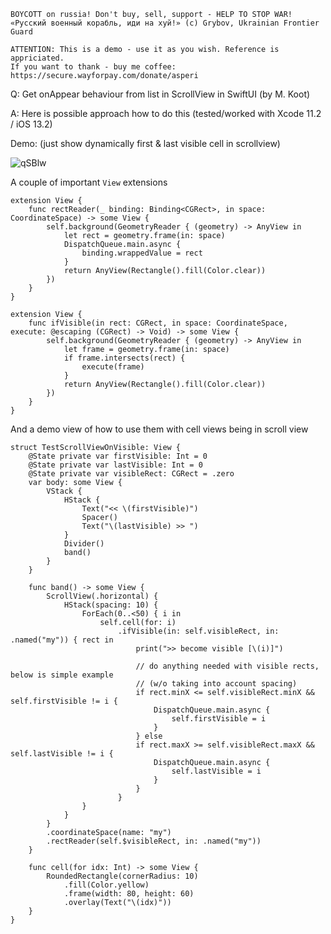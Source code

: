 ```
BOYCOTT on russia! Don't buy, sell, support - HELP TO STOP WAR!
«Русский военный корабль, иди на хуй!» (c) Grybov, Ukrainian Frontier Guard

ATTENTION: This is a demo - use it as you wish. Reference is appriciated.
If you want to thank - buy me coffee: https://secure.wayforpay.com/donate/asperi
```

Q: Get onAppear behaviour from list in ScrollView in SwiftUI (by M. Koot)

A: Here is possible approach how to do this (tested/worked with Xcode 11.2 / iOS 13.2)

Demo: (just show dynamically first & last visible cell in scrollview)

![qSBlw](https://user-images.githubusercontent.com/62171579/173405636-1e141576-1394-490d-bc72-998d1092db25.gif)


A couple of important `View` extensions
 
    extension View {
        func rectReader(_ binding: Binding<CGRect>, in space: CoordinateSpace) -> some View {
            self.background(GeometryReader { (geometry) -> AnyView in
                let rect = geometry.frame(in: space)
                DispatchQueue.main.async {
                    binding.wrappedValue = rect
                }
                return AnyView(Rectangle().fill(Color.clear))
            })
        }
    }
    
    extension View {
        func ifVisible(in rect: CGRect, in space: CoordinateSpace, execute: @escaping (CGRect) -> Void) -> some View {
            self.background(GeometryReader { (geometry) -> AnyView in
                let frame = geometry.frame(in: space)
                if frame.intersects(rect) {
                    execute(frame)
                }
                return AnyView(Rectangle().fill(Color.clear))
            })
        }
    }

And a demo view of how to use them with cell views being in scroll view
    
    struct TestScrollViewOnVisible: View {
        @State private var firstVisible: Int = 0
        @State private var lastVisible: Int = 0
        @State private var visibleRect: CGRect = .zero
        var body: some View {
            VStack {
                HStack {
                    Text("<< \(firstVisible)")
                    Spacer()
                    Text("\(lastVisible) >> ")
                }
                Divider()
                band()
            }
        }
        
        func band() -> some View {
            ScrollView(.horizontal) {
                HStack(spacing: 10) {
                    ForEach(0..<50) { i in
                        self.cell(for: i)
                            .ifVisible(in: self.visibleRect, in: .named("my")) { rect in
                                print(">> become visible [\(i)]")
                                
                                // do anything needed with visible rects, below is simple example
                                // (w/o taking into account spacing)
                                if rect.minX <= self.visibleRect.minX && self.firstVisible != i {
                                    DispatchQueue.main.async {
                                        self.firstVisible = i
                                    }
                                } else
                                if rect.maxX >= self.visibleRect.maxX && self.lastVisible != i {
                                    DispatchQueue.main.async {
                                        self.lastVisible = i
                                    }
                                }
                            }
                    }
                }
            }
            .coordinateSpace(name: "my")
            .rectReader(self.$visibleRect, in: .named("my"))
        }
    
        func cell(for idx: Int) -> some View {
            RoundedRectangle(cornerRadius: 10)
                .fill(Color.yellow)
                .frame(width: 80, height: 60)
                .overlay(Text("\(idx)"))
        }
    }
